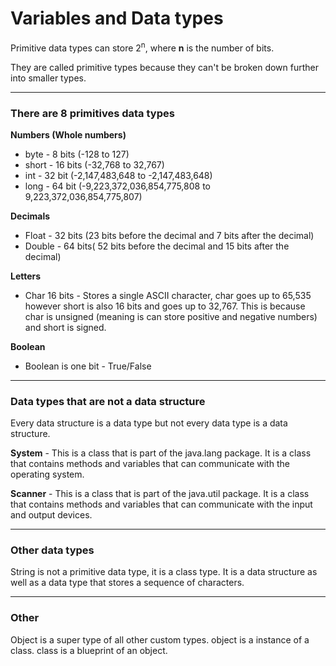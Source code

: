 # Variables and Data types

Primitive data types can store 2<sup>n</sup>, where **n** is the number of bits. 

They are called primitive types because they can't be broken down further into smaller types.

--- 

### There are 8 primitives data types

**Numbers (Whole numbers)**  

* byte - 8 bits (-128 to 127)
* short - 16 bits (-32,768 to 32,767)
* int - 32 bit (-2,147,483,648 to -2,147,483,648)
* long - 64 bit (-9,223,372,036,854,775,808 to 9,223,372,036,854,775,807)

**Decimals**

* Float - 32 bits (23 bits before the decimal and 7 bits after the decimal)
* Double - 64 bits( 52 bits before the decimal and 15 bits after the decimal)

**Letters**

* Char 16 bits - Stores a single ASCII character, char goes up to 65,535 however short is also 16 bits and goes up to 32,767. This is because char is unsigned (meaning is can store positive and negative numbers) and short is signed.

**Boolean**

* Boolean is one bit - True/False 

---

### Data types that are not a data structure
Every data structure is a data type but not every data type is a data structure.

**System** - This is a class that is part of the java.lang package. It is a class that contains methods and variables that can communicate with the operating system.


**Scanner** - This is a class that is part of the java.util package. It is a class that contains methods and variables that can communicate with the input and output devices.

---

### Other data types

String is not a primitive data type, it is a class type. It is a data structure as well as a data type that stores a sequence of characters. 

---
### Other

Object is a super type of all other custom types.
object is a instance of a class.
class is a blueprint of an object.